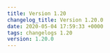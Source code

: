 ```yaml
---
title: Version 1.20
changelog_title: Version 1.20.0
date: 2020-05-04 17:59:33 +0000
tags: changelogs 1.20
version: 1.20.0
---
```

<script src="https://gist.github.com/spinnaker-release/75d50c7b931f1089e710a0e9d1acf8c4.js?file=1.20.0.md"></script>
